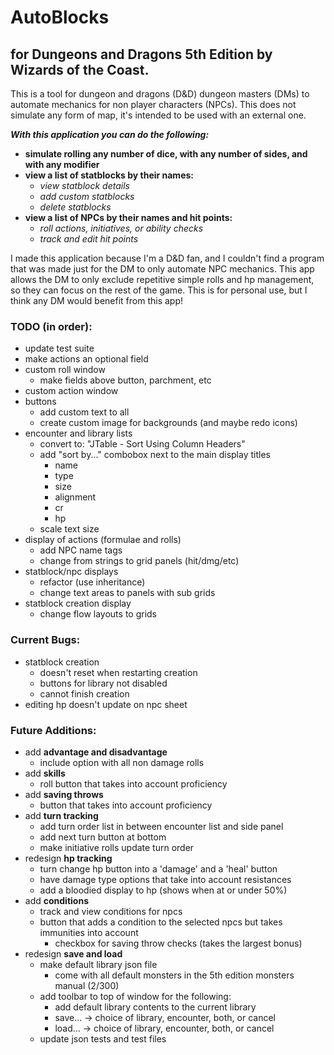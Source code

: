 # AutoBlocks
## for Dungeons and Dragons 5th Edition by Wizards of the Coast.
<p>
This is a tool for dungeon and dragons (D&D) dungeon masters (DMs) to automate mechanics for non player characters (NPCs).
This does not simulate any form of map, it's intended to be used with an external one.
</p>

***With this application you can do the following:***
  - **simulate rolling any number of dice, with any number of sides, and with any modifier**
  - **view a list of statblocks by their names:**
    - *view statblock details*
    - *add custom statblocks*
    - *delete statblocks*
  - **view a list of NPCs by their names and hit points:**
    - *roll actions, initiatives, or ability checks*
    - *track and edit hit points*
<p>
I made this application because I'm a D&D fan, and I couldn't find a program that was made just for the DM to only 
automate NPC mechanics. This app allows the DM to only exclude repetitive simple rolls and hp management, so they can 
focus on the rest of the game. This is for personal use, but I think any DM would benefit from this app!
</p>

### TODO (in order):
- update test suite
- make actions an optional field
- custom roll window
    - make fields above button, parchment, etc
- custom action window
- buttons
    - add custom text to all
    - create custom image for backgrounds (and maybe redo icons)
- encounter and library lists
    - convert to: "JTable - Sort Using Column Headers"
    - add "sort by..." combobox next to the main display titles
      - name
      - type
      - size
      - alignment
      - cr
      - hp
    - scale text size
- display of actions (formulae and rolls)
    - add NPC name tags
    - change from strings to grid panels (hit/dmg/etc)
- statblock/npc displays 
  - refactor (use inheritance)
  - change text areas to panels with sub grids
- statblock creation display
  - change flow layouts to grids

### Current Bugs:
- statblock creation
  - doesn't reset when restarting creation
  - buttons for library not disabled
  - cannot finish creation
- editing hp doesn't update on npc sheet

### Future Additions:
- add **advantage and disadvantage**
  - include option with all non damage rolls
- add **skills**
  - roll button that takes into account proficiency
- add **saving throws**
  - button that takes into account proficiency
- add **turn tracking**
    - add turn order list in between encounter list and side panel
    - add next turn button at bottom
    - make initiative rolls update turn order
- redesign **hp tracking**
    - turn change hp button into a 'damage' and a 'heal' button
    - have damage type options that take into account resistances
    - add a bloodied display to hp (shows when at or under 50%)
- add **conditions**
    - track and view conditions for npcs
    - button that adds a condition to the selected npcs but takes immunities into account
      - checkbox for saving throw checks (takes the largest bonus)
- redesign **save and load**
    - make default library json file
        - come with all default monsters in the 5th edition monsters manual (2/300)
    - add toolbar to top of window for the following:
        - add default library contents to the current library
        - save... -> choice of library, encounter, both, or cancel
        - load... -> choice of library, encounter, both, or cancel
    - update json tests and test files